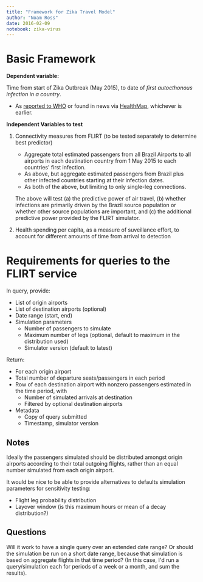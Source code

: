 ```yaml
---
title: "Framework for Zika Travel Model"
author: "Noam Ross"
date: 2016-02-09
notebook: zika-virus
---
```


# Basic Framework

**Dependent variable:**

Time from start of Zika Outbreak (May 2015), to date of *first autocthonous
infection in a country*.

-   As [reported to WHO](http://www.who.int/csr/don/archive/year/2015/en/) or
    found in news via [HealthMap](http://www.healthmap.org/en/), whichever
    is earlier.

**Independent Variables to test**

1.  Connectivity measures from FLIRT (to be tested separately to determine
    best predictor)

    -   Aggregate total estimated passengers from all Brazil Airports to all
        airports in each destination country from 1 May 2015 to each countries'
        first infection.
    -   As above, but aggregate estimated passengers from Brazil plus other
        infected countries starting at their infection dates.
    -   As both of the above, but limiting to only single-leg connections.

    The above will test (a) the predictive power of air travel, (b) whether
    infections are primarily driven by the Brazil source population or whether
    other source populations are important, and (c) the additional predictive
    power provided by the FLIRT simulator.

2.  Health spending per capita, as a measure of suveillance effort, to account
    for different amounts of time from arrival to detection

# Requirements for queries to the FLIRT service

In query, provide:

-   List of origin airports
-   List of destination airports (optional)
-   Date range (start, end)
-   Simulation parameters
    -   Number of passengers to simulate
    -   Maximum number of legs (optional, default to maximum in the
        distribution used)
    -   Simulator version (default to latest)

Return:

-   For each origin airport
-   Total number of departure seats/passengers in each period
-   Row of each destination airport with nonzero passengers estimated in the
    time period, with
    -   Number of simulated arrivals at destination
    -   Filtered by optional destination airports
-   Metadata
    -   Copy of query submitted
    -   Timestamp, simulator version

## Notes

Ideally the passengers simulated should be distributed amongst origin airports
according to their total outgoing flights, rather than an equal number simulated
from each origin airport.

It would be nice to be able to provide alternatives to defaults simulation
parameters for sensitivity testing:

-   Flight leg probability distribution
-   Layover window (is this maximum hours or mean of a decay distribution?)

## Questions

Will it work to have a single query over an extended date range? Or should the
simulation be run on a short date range, because that simulation is based on
aggregate flights in that time period? (In this case, I'd run a query/simulation
each for periods of a week or a month, and sum the results).
